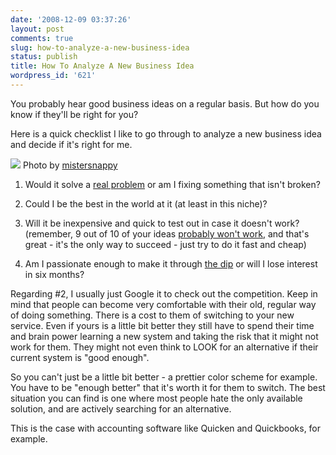 ```yaml
---
date: '2008-12-09 03:37:26'
layout: post
comments: true
slug: how-to-analyze-a-new-business-idea
status: publish
title: How To Analyze A New Business Idea
wordpress_id: '621'
---
```


You probably hear good business ideas on a regular basis.  But how do you know if they'll be right for you?

Here is a quick checklist I like to go through to analyze a new business idea and decide if it's right for me.

![](http://s3.amazonaws.com/oldbloguploads/2008/12/checlist1.jpg)
Photo by [mistersnappy](http://www.flickr.com/photos/mistersnappy/)




	
  1. Would it solve a [real problem](http://brianarmstrong.org/posts/are-you-creating-a-product-that-nobody-needs/) or am I fixing something that isn't broken?

	
  2. Could I be the best in the world at it (at least in this niche)?

	
  3. Will it be inexpensive and quick to test out in case it doesn't work?  (remember, 9 out of 10 of your ideas [probably won't work](http://brianarmstrong.org/posts/9-businesses-i-started-which-utterly-failed/), and that's great - it's the only way to succeed - just try to do it fast and cheap)

	
  4. Am I passionate enough to make it through [the dip](http://www.amazon.com/gp/product/1591841666?ie=UTF8&tag=httpwwwstartb-20&linkCode=as2&camp=1789&creative=9325&creativeASIN=1591841666) or will I lose interest in six months?



Regarding #2, I usually just Google it to check out the competition.  Keep in mind that people can become very comfortable with their old, regular way of doing something.  There is a cost to them of switching to your new service.  Even if yours is a little bit better they still have to spend their time and brain power learning a new system and taking the risk that it might not work for them.  They might not even think to LOOK for an alternative if their current system is "good enough".

So you can't just be a little bit better - a prettier color scheme for example.  You have to be "enough better" that it's worth it for them to switch.  The best situation you can find is one where most people hate the only available solution, and are actively searching for an alternative.

This is the case with accounting software like Quicken and Quickbooks, for example.
